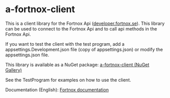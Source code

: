 # a-fortnox-client
This is a client library for the Fortnox Api (<a href="https://developer.fortnox.se/">developer.fortnox.se</a>). This library can be used to connect to the Fortnox Api and to call api methods in the Fortnox Api. 

If you want to test the client with the test program, add a appsettings.Development.json file (copy of appsettings.json) or modify the appsettings.json file.

This library is available as a NuGet package: <a href="https://www.nuget.org/packages/Annytab.Fortnox.Client/">a-fortnox-client (NuGet Gallery)</a>

See the TestProgram for examples on how to use the client.

Documentation (English): <a href="https://developer.fortnox.se/documentation/">Fortnox documentation</a>
